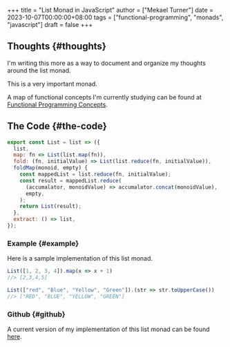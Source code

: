 +++
title = "List Monad in JavaScript"
author = ["Mekael Turner"]
date = 2023-10-07T00:00:00+08:00
tags = ["functional-programming", "monads", "javascript"]
draft = false
+++

## Thoughts {#thoughts}

I'm writing this more as a way to document and organize my thoughts around the list monad.

This is a very important monad.

A map of functional concepts I'm currently studying can be found at [Functional Programming Concepts](/posts/functional-programming/).


## The Code {#the-code}

<a id="code-snippet--list-monad"></a>
```js
export const List = list => ({
  list,
  map: fn => List(list.map(fn)),
  fold: (fn, initialValue) => List(list.reduce(fn, initialValue)),
  foldMap(monoid, empty) {
    const mappedList = list.reduce(fn, initialValue);
    const result = mappedList.reduce(
      (accumalator, monoidValue) => accumalator.concat(monoidValue),
      empty,
    );
    return List(result);
  },
  extract: () => list,
});
```


### Example {#example}

Here is a sample implementation of this list monad.

```js
List([1, 2, 3, 4]).map(x => x + 1)
//> [2,3,4,5]

List(["red", "Blue", "Yellow", "Green"]).(str => str.toUpperCase())
//> ["RED", "BLUE", "YELLOW", "GREEN"]
```


### Github {#github}

A current version of my implementation of this list monad can be found [here](https://github.com/mekkamagnus/functional-library-javascript/blob/main/list.js).
